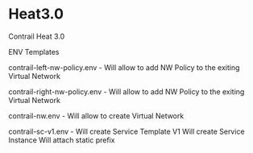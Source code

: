 # Heat3.0
Contrail Heat 3.0

ENV Templates 


contrail-left-nw-policy.env   - Will allow to add NW Policy to the exiting Virtual Network

contrail-right-nw-policy.env  - Will allow to add NW Policy to the exiting Virtual Network

contrail-nw.env	              - Will allow to create Virtual Network

contrail-sc-v1.env            - Will create Service Template V1
                                Will create Service Instance
                                Will attach static prefix
